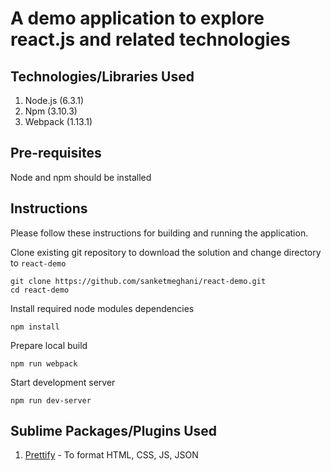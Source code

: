 # A demo application to explore react.js and related technologies

Technologies/Libraries Used
--------------
1. Node.js (6.3.1)
2. Npm (3.10.3)
3. Webpack (1.13.1)

Pre-requisites
--------------
Node and npm should be installed

Instructions
--------------
Please follow these instructions for building and running the application.

Clone existing git repository to download the solution and change directory to `react-demo`

`git clone https://github.com/sanketmeghani/react-demo.git`    
`cd react-demo`

Install required node modules dependencies

`npm install`

Prepare local build

`npm run webpack`

Start development server

`npm run dev-server`

Sublime Packages/Plugins Used
--------------
1. [Prettify](https://packagecontrol.io/packages/HTML-CSS-JS%20Prettify) - To format HTML, CSS, JS, JSON